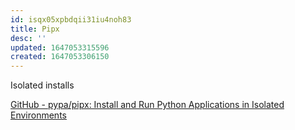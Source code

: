 ```yaml
---
id: isqx05xpbdqii31iu4noh83
title: Pipx
desc: ''
updated: 1647053315596
created: 1647053306150
---
```


Isolated installs

[GitHub - pypa/pipx: Install and Run Python Applications in Isolated Environments](https://github.com/pypa/pipx)